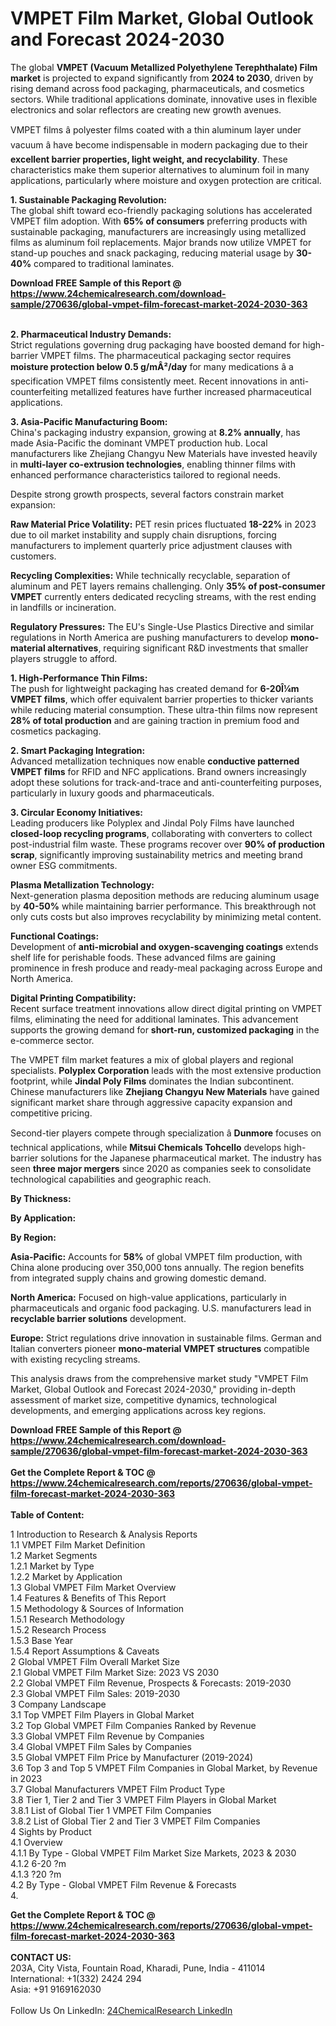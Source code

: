 <h1>VMPET Film Market, Global Outlook and Forecast 2024-2030</h1><p>The global <strong>VMPET (Vacuum Metallized Polyethylene Terephthalate) Film market</strong> is projected to expand significantly from <strong>2024 to 2030</strong>, driven by rising demand across food packaging, pharmaceuticals, and cosmetics sectors. While traditional applications dominate, innovative uses in flexible electronics and solar reflectors are creating new growth avenues.</p><p>VMPET films â polyester films coated with a thin aluminum layer under vacuum â have become indispensable in modern packaging due to their <strong>excellent barrier properties, light weight, and recyclability</strong>. These characteristics make them superior alternatives to aluminum foil in many applications, particularly where moisture and oxygen protection are critical.</p><p><strong>1. Sustainable Packaging Revolution:</strong><br>
The global shift toward eco-friendly packaging solutions has accelerated VMPET film adoption. With <strong>65% of consumers</strong> preferring products with sustainable packaging, manufacturers are increasingly using metallized films as aluminum foil replacements. Major brands now utilize VMPET for stand-up pouches and snack packaging, reducing material usage by <strong>30-40%</strong> compared to traditional laminates.</p><div><b>Download FREE Sample of this Report @ 
            <a href="https://www.24chemicalresearch.com/download-sample/270636/global-vmpet-film-forecast-market-2024-2030-363">
            https://www.24chemicalresearch.com/download-sample/270636/global-vmpet-film-forecast-market-2024-2030-363</a></b></div><br><p><strong>2. Pharmaceutical Industry Demands:</strong><br>
Strict regulations governing drug packaging have boosted demand for high-barrier VMPET films. The pharmaceutical packaging sector requires <strong>moisture protection below 0.5 g/mÂ²/day</strong> for many medications â a specification VMPET films consistently meet. Recent innovations in anti-counterfeiting metallized features have further increased pharmaceutical applications.</p><p><strong>3. Asia-Pacific Manufacturing Boom:</strong><br>
China's packaging industry expansion, growing at <strong>8.2% annually</strong>, has made Asia-Pacific the dominant VMPET production hub. Local manufacturers like Zhejiang Changyu New Materials have invested heavily in <strong>multi-layer co-extrusion technologies</strong>, enabling thinner films with enhanced performance characteristics tailored to regional needs.</p><p>Despite strong growth prospects, several factors constrain market expansion:</p><p><strong>Raw Material Price Volatility:</strong> PET resin prices fluctuated <strong>18-22%</strong> in 2023 due to oil market instability and supply chain disruptions, forcing manufacturers to implement quarterly price adjustment clauses with customers.</p><p><strong>Recycling Complexities:</strong> While technically recyclable, separation of aluminum and PET layers remains challenging. Only <strong>35% of post-consumer VMPET</strong> currently enters dedicated recycling streams, with the rest ending in landfills or incineration.</p><p><strong>Regulatory Pressures:</strong> The EU's Single-Use Plastics Directive and similar regulations in North America are pushing manufacturers to develop <strong>mono-material alternatives</strong>, requiring significant R&amp;D investments that smaller players struggle to afford.</p><p><strong>1. High-Performance Thin Films:</strong><br>
The push for lightweight packaging has created demand for <strong>6-20Î¼m VMPET films</strong>, which offer equivalent barrier properties to thicker variants while reducing material consumption. These ultra-thin films now represent <strong>28% of total production</strong> and are gaining traction in premium food and cosmetics packaging.</p><p><strong>2. Smart Packaging Integration:</strong><br>
Advanced metallization techniques now enable <strong>conductive patterned VMPET films</strong> for RFID and NFC applications. Brand owners increasingly adopt these solutions for track-and-trace and anti-counterfeiting purposes, particularly in luxury goods and pharmaceuticals.</p><p><strong>3. Circular Economy Initiatives:</strong><br>
Leading producers like Polyplex and Jindal Poly Films have launched <strong>closed-loop recycling programs</strong>, collaborating with converters to collect post-industrial film waste. These programs recover over <strong>90% of production scrap</strong>, significantly improving sustainability metrics and meeting brand owner ESG commitments.</p><p><strong>Plasma Metallization Technology:</strong><br>
	Next-generation plasma deposition methods are reducing aluminum usage by <strong>40-50%</strong> while maintaining barrier performance. This breakthrough not only cuts costs but also improves recyclability by minimizing metal content.</p><p><strong>Functional Coatings:</strong><br>
	Development of <strong>anti-microbial and oxygen-scavenging coatings</strong> extends shelf life for perishable foods. These advanced films are gaining prominence in fresh produce and ready-meal packaging across Europe and North America.</p><p><strong>Digital Printing Compatibility:</strong><br>
	Recent surface treatment innovations allow direct digital printing on VMPET films, eliminating the need for additional laminates. This advancement supports the growing demand for <strong>short-run, customized packaging</strong> in the e-commerce sector.</p><p>The VMPET film market features a mix of global players and regional specialists. <strong>Polyplex Corporation</strong> leads with the most extensive production footprint, while <strong>Jindal Poly Films</strong> dominates the Indian subcontinent. Chinese manufacturers like <strong>Zhejiang Changyu New Materials</strong> have gained significant market share through aggressive capacity expansion and competitive pricing.</p><p>Second-tier players compete through specialization â <strong>Dunmore</strong> focuses on technical applications, while <strong>Mitsui Chemicals Tohcello</strong> develops high-barrier solutions for the Japanese pharmaceutical market. The industry has seen <strong>three major mergers</strong> since 2020 as companies seek to consolidate technological capabilities and geographic reach.</p><p><strong>By Thickness:</strong></p><p><strong>By Application:</strong></p><p><strong>By Region:</strong></p><p><strong>Asia-Pacific:</strong> Accounts for <strong>58%</strong> of global VMPET film production, with China alone producing over 350,000 tons annually. The region benefits from integrated supply chains and growing domestic demand.</p><p><strong>North America:</strong> Focused on high-value applications, particularly in pharmaceuticals and organic food packaging. U.S. manufacturers lead in <strong>recyclable barrier solutions</strong> development.</p><p><strong>Europe:</strong> Strict regulations drive innovation in sustainable films. German and Italian converters pioneer <strong>mono-material VMPET structures</strong> compatible with existing recycling streams.</p><p>This analysis draws from the comprehensive market study "VMPET Film Market, Global Outlook and Forecast 2024-2030," providing in-depth assessment of market size, competitive dynamics, technological developments, and emerging applications across key regions.</p><div><b>Download FREE Sample of this Report @ 
            <a href="https://www.24chemicalresearch.com/download-sample/270636/global-vmpet-film-forecast-market-2024-2030-363">
            https://www.24chemicalresearch.com/download-sample/270636/global-vmpet-film-forecast-market-2024-2030-363</a></b></div><br><div><b>Get the Complete Report & TOC @ 
            <a href="https://www.24chemicalresearch.com/reports/270636/global-vmpet-film-forecast-market-2024-2030-363">
            https://www.24chemicalresearch.com/reports/270636/global-vmpet-film-forecast-market-2024-2030-363</a></b></div><br>
            <b>Table of Content:</b><p>1 Introduction to Research & Analysis Reports<br />
    1.1 VMPET Film Market Definition<br />
    1.2 Market Segments<br />
        1.2.1 Market by Type<br />
        1.2.2 Market by Application<br />
    1.3 Global VMPET Film Market Overview<br />
    1.4 Features & Benefits of This Report<br />
    1.5 Methodology & Sources of Information<br />
        1.5.1 Research Methodology<br />
        1.5.2 Research Process<br />
        1.5.3 Base Year<br />
        1.5.4 Report Assumptions & Caveats<br />
2 Global VMPET Film Overall Market Size<br />
    2.1 Global VMPET Film Market Size: 2023 VS 2030<br />
    2.2 Global VMPET Film Revenue, Prospects & Forecasts: 2019-2030<br />
    2.3 Global VMPET Film Sales: 2019-2030<br />
3 Company Landscape<br />
    3.1 Top VMPET Film Players in Global Market<br />
    3.2 Top Global VMPET Film Companies Ranked by Revenue<br />
    3.3 Global VMPET Film Revenue by Companies<br />
    3.4 Global VMPET Film Sales by Companies<br />
    3.5 Global VMPET Film Price by Manufacturer (2019-2024)<br />
    3.6 Top 3 and Top 5 VMPET Film Companies in Global Market, by Revenue in 2023<br />
    3.7 Global Manufacturers VMPET Film Product Type<br />
    3.8 Tier 1, Tier 2 and Tier 3 VMPET Film Players in Global Market<br />
        3.8.1 List of Global Tier 1 VMPET Film Companies<br />
        3.8.2 List of Global Tier 2 and Tier 3 VMPET Film Companies<br />
4 Sights by Product<br />
    4.1 Overview<br />
        4.1.1 By Type - Global VMPET Film Market Size Markets, 2023 & 2030<br />
        4.1.2 6-20 ?m<br />
        4.1.3 ?20 ?m<br />
    4.2 By Type - Global VMPET Film Revenue & Forecasts<br />
        4.</p><div><b>Get the Complete Report & TOC @ 
            <a href="https://www.24chemicalresearch.com/reports/270636/global-vmpet-film-forecast-market-2024-2030-363">
            https://www.24chemicalresearch.com/reports/270636/global-vmpet-film-forecast-market-2024-2030-363</a></b></div><br><b>CONTACT US:</b><br>
            203A, City Vista, Fountain Road, Kharadi, Pune, India - 411014<br>
            International: +1(332) 2424 294<br>
            Asia: +91 9169162030 <br><br>
            Follow Us On LinkedIn: <a href="https://www.linkedin.com/company/24chemicalresearch/">24ChemicalResearch LinkedIn</a>